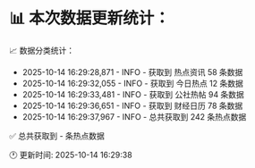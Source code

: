 📊 本次数据更新统计：
==========================

📈 数据分类统计：
- 2025-10-14 16:29:28,871 - INFO - 获取到 热点资讯 58 条数据
- 2025-10-14 16:29:32,055 - INFO - 获取到 今日热点 12 条数据
- 2025-10-14 16:29:33,481 - INFO - 获取到 公社热帖 94 条数据
- 2025-10-14 16:29:36,651 - INFO - 获取到 财经日历 78 条数据
- 2025-10-14 16:29:37,967 - INFO - 总共获取到 242 条热点数据

✅ 总共获取到 - 条热点数据

🕐 更新时间: 2025-10-14 16:29:38
